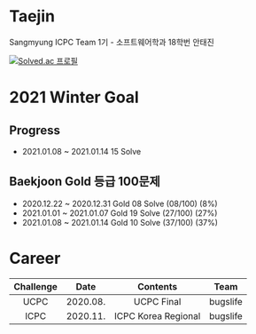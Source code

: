 # Taejin
Sangmyung ICPC Team 1기 - 소프트웨어학과 18학번 안태진

[![Solved.ac
프로필](http://mazassumnida.wtf/api/v2/generate_badge?boj=taejin1221)](https://solved.ac/taejin1221)
# 2021 Winter Goal
## Progress
- 2021.01.08 ~ 2021.01.14 15 Solve

## Baekjoon Gold 등급 100문제
- 2020.12.22 ~ 2020.12.31 Gold 08 Solve (08/100) (8%)
- 2021.01.01 ~ 2021.01.07 Gold 19 Solve (27/100) (27%)
- 2021.01.08 ~ 2021.01.14 Gold 10 Solve (37/100) (37%)


# Career
| Challenge | Date     | Contents            | Team     |
|:---------:|:--------:|:-------------------:|:--------:|
| UCPC      | 2020.08. | UCPC Final          | bugslife |
| ICPC      | 2020.11. | ICPC Korea Regional | bugslife |
